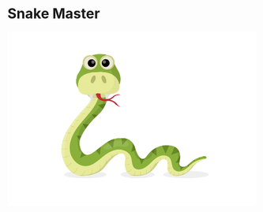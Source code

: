 # Snake Master



![Imagem da cobra](https://github.com/AnaniasBarbosa/Snake-Remake/blob/main/IMG/pre-load.png?raw=true)
